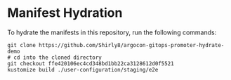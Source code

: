 # Manifest Hydration

To hydrate the manifests in this repository, run the following commands:

```shell
git clone https://github.com/Shirly8/argocon-gitops-promoter-hydrate-demo
# cd into the cloned directory
git checkout ffe420106ec4cd348bd1bb22ca3128612d0f5521
kustomize build ./user-configuration/staging/e2e
```
